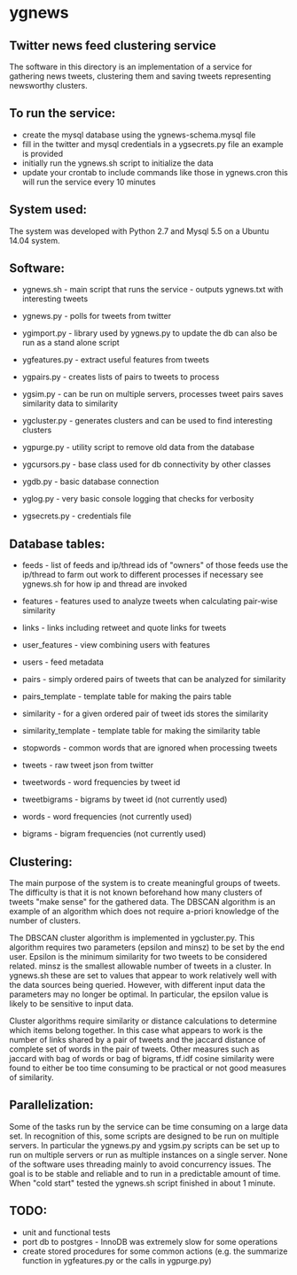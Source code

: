# ygnews
## Twitter news feed clustering service

The software in this directory is an implementation of a service for gathering
news tweets, clustering them and saving tweets representing newsworthy clusters.

## To run the service:

- create the mysql database using the ygnews-schema.mysql file
- fill in the twitter and mysql credentials in a ygsecrets.py file an example is provided 
- initially run the ygnews.sh script to initialize the data
- update your crontab to include commands like those in ygnews.cron this will run the service every 10 minutes

## System used:

The system was developed with Python 2.7 and Mysql 5.5 on a Ubuntu 14.04 system.

## Software:

* ygnews.sh - main script that runs the service - outputs ygnews.txt with interesting tweets

* ygnews.py - polls for tweets from twitter
* ygimport.py - library used by ygnews.py to update the db can also be run as a stand alone script
* ygfeatures.py - extract useful features from tweets 
* ygpairs.py - creates lists of pairs to tweets to process
* ygsim.py - can be run on multiple servers, processes tweet pairs saves similarity data to similarity
* ygcluster.py - generates clusters and can be used to find interesting clusters
* ygpurge.py - utility script to remove old data from the database

* ygcursors.py - base class used for db connectivity by other classes
* ygdb.py - basic database connection
* yglog.py - very basic console logging that checks for verbosity
* ygsecrets.py - credentials file

## Database tables:

* feeds - list of feeds and ip/thread ids of "owners" of those feeds use the ip/thread to farm out work to different processes if necessary see ygnews.sh for how ip and thread are invoked

* features - features used to analyze tweets when calculating pair-wise similarity
* links - links including retweet and quote links for tweets
* user_features - view combining users with features
* users - feed metadata

* pairs - simply ordered pairs of tweets that can be analyzed for similarity
* pairs_template - template table for making the pairs table
* similarity - for a given ordered pair of tweet ids stores the similarity 
* similarity_template - template table for making the similarity table

* stopwords - common words that are ignored when processing tweets
* tweets - raw tweet json from twitter
* tweetwords - word frequencies by tweet id

* tweetbigrams - bigrams by tweet id (not currently used)
* words - word frequencies (not currently used)
* bigrams - bigram frequencies (not currently used)

## Clustering:

The main purpose of the system is to create meaningful groups of tweets.
The difficulty is that it is not known beforehand how many clusters of tweets
"make sense" for the gathered data. The DBSCAN algorithm is an example of 
an algorithm which does not require a-priori knowledge of the number of
clusters.

The DBSCAN cluster algorithm is implemented in ygcluster.py. This algorithm
requires two parameters (epsilon and minsz) to be set by the end user. 
Epsilon is the minimum similarity for two tweets to be considered related. minsz
is the smallest allowable number of tweets in a cluster. In ygnews.sh these
are set to values that appear to work relatively well with the data sources
being queried. However, with different input data the parameters may no
longer be optimal. In particular, the epsilon value is likely
to be sensitive to input data.

Cluster algorithms require similarity or distance calculations to determine
which items belong together. In this case what appears to work is the number
of links shared by a pair of tweets and the jaccard distance of complete set 
of words in the pair of tweets. Other measures such as jaccard with bag of words
or bag of bigrams, tf.idf cosine similarity were found to either be too time
consuming to be practical or not good measures of similarity.

## Parallelization:

Some of the tasks run by the service can be time consuming on a
large data set. In recognition of this, some scripts are designed to
be run on multiple servers. In particular the ygnews.py and ygsim.py
scripts can be set up to run on multiple servers or run as multiple
instances on a single server. None of the software uses threading
mainly to avoid concurrency issues. The goal is to be stable and reliable
and to run in a predictable amount of time. When "cold start" tested the
ygnews.sh script finished in about 1 minute.

## TODO:

* unit and functional tests
* port db to postgres - InnoDB was extremely slow for some operations
* create stored procedures for some common actions (e.g. the summarize function in ygfeatures.py or the calls in ygpurge.py)


